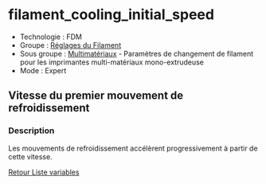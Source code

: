 # filament_cooling_initial_speed

* Technologie : FDM
* Groupe : [Réglages du Filament](../filament_settings/filament_settings.md)
* Sous groupe : [Multimatériaux](../filament_settings/filament_settings.md#multimatériaux) - Paramètres de changement de filament pour les imprimantes multi-matériaux mono-extrudeuse
* Mode : Expert

## Vitesse du premier mouvement de refroidissement

### Description

Les mouvements de refroidissement accélèrent progressivement à partir de cette vitesse.

[Retour Liste variables](variable_list.md)
